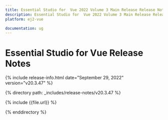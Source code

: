 ```yaml
---
title: Essential Studio for  Vue 2022 Volume 3 Main Release Release Notes  
description: Essential Studio for  Vue 2022 Volume 3 Main Release Release Notes  
platform: ej2-vue

documentation: ug
---
```


# Essential Studio for  Vue   Release Notes  

{% include release-info.html date="September 29, 2022"  version="v20.3.47" %} 

{% directory path: _includes/release-notes/v20.3.47 %}

{% include {{file.url}} %}

{% enddirectory %}
